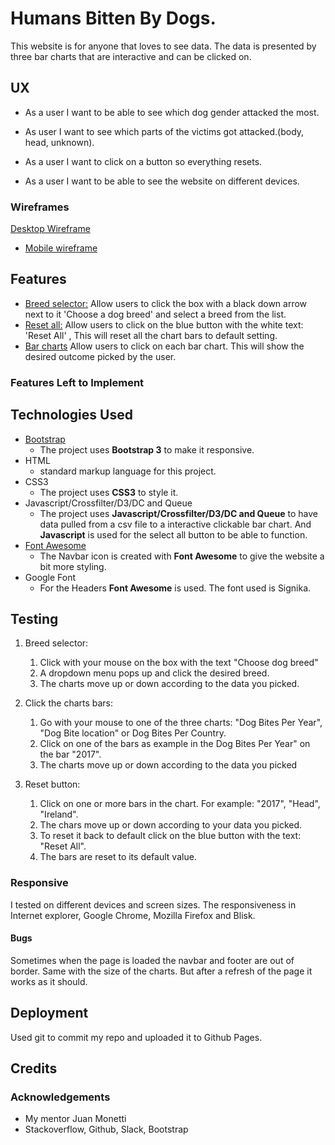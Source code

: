 # Humans Bitten By Dogs.

This website is for anyone that loves to see data.
The data is presented by three bar charts that are interactive and can be clicked on.


## UX

- As a user I want to be able to see which dog gender attacked the most.

- As user I want to see which parts of the victims got attacked.(body, head, unknown).

- As a user I want to click on a button so everything resets.

- As a user I want to be able to see the website on different devices.

### Wireframes

 [Desktop Wireframe](static/libs/wireframe/desktop.png) 
 - <a href="https://imgur.com/DxaZS0B">Mobile wireframe</a>
 
## Features

- <u>Breed selector:</u> Allow users to click the box with a black down arrow next to it 'Choose a dog breed' and select a breed from the list.
- <u>Reset all:</u> Allow users to click on the blue button with the white text: 'Reset All' , This will reset all the chart bars to default setting.
- <u>Bar charts</u> Allow users to click on each bar chart. This will show the desired outcome picked by the user.

### Features Left to Implement

## Technologies Used

- [Bootstrap](https://jquery.com) 
    - The project uses **Bootstrap 3** to make it responsive.
- HTML
    -  standard markup language for this project.
- CSS3
    - The project uses **CSS3** to style it.
- Javascript/Crossfilter/D3/DC and Queue
    - The project uses **Javascript/Crossfilter/D3/DC and Queue** to have data pulled from a csv file to a interactive clickable bar chart.
      And **Javascript** is used for the select all button to be able to function.
- [Font Awesome](https://fontawesome.com/)
    - The Navbar icon is created with **Font Awesome** to give the website a bit more styling.
- Google Font
    - For the Headers **Font Awesome** is used. The font used is Signika.

## Testing
1. Breed selector:
   1. Click with your mouse on the box with the text "Choose dog breed"
   2. A dropdown menu pops up and click the desired breed.
   3. The charts move up or down according to the data you picked.

2. Click the charts bars:
   1. Go with your mouse to one of the three charts: "Dog Bites Per Year", "Dog Bite location" or Dog Bites Per Country.
   2. Click on one of the bars as example in the Dog Bites Per Year" on the bar "2017".
   3. The charts move up or down according to the data you picked

3. Reset button:
   1. Click on one or more bars in the chart. For example: "2017", "Head", "Ireland".
   2. The chars move up or down according to your data you picked.
   3. To reset it back to default click on the blue button with the text: "Reset All".
   4. The bars are reset to its default value.

### Responsive
I tested on different devices and screen sizes. The responsiveness in Internet explorer, Google Chrome, Mozilla Firefox and Blisk.

#### Bugs
Sometimes when the page is loaded the navbar and footer are out of border. Same with the size of the charts.
But after a refresh of the page it works as it should.

## Deployment
Used git to commit my repo and uploaded it to Github Pages.

## Credits

### Acknowledgements
- My mentor Juan Monetti
- Stackoverflow, Github, Slack, Bootstrap
